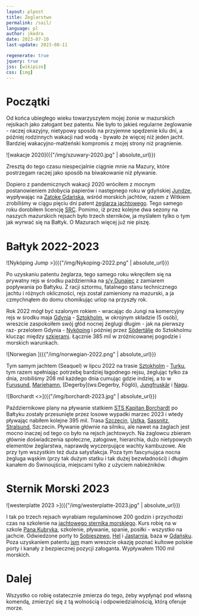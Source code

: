 ```yaml
---
layout: plpost
title: Żeglarstwo
permalink: /sail/
language: pl
author: jkedra
date: 2023-07-10
last-update: 2023-08-11

regenerate: true
jquery: true
jss: [wikipize]
css: [img]
---
```


# Początki

Od końca ubiegłego wieku towarzyszyłem mojej żonie w mazurskich rejsikach jako
załogant bez patentu. Nie było to jakieś regularne żeglowanie - raczej
okazyjny, nietypowy sposób na przyjemne spędzenie kilu dni, a później
rodzinnych wakacji nad wodą - bywało że więcej niż jeden jacht. Bardziej
wakacyjno-małżeński kompromis z mojej strony niż pragnienie.

![wakacje 2020]({{"/img/szuwary-2020.jpg" | absolute_url}})

Zresztą do tego czasu niespecjalnie ciągnie mnie na Mazury, które postrzegam
raczej jako sposób na biwakowanie niż pływanie.

Dopiero z pandemicznych wakacji 2020 wróciłem z mocnym postanowieniem zdobycia
papierów i następnego roku w gdyńskiej [Jundze][junga], wypływając na [Zatokę
Gdańską](w:Zatoka_Gdańska), wśród morskich jachtów, razem z Witkiem zrobiliśmy
w ciągu pięciu dni patent [żeglarza jachtowego](w:żeglarz_jachtowy).  Tego
samego roku dorobiłem licencję [SRC](w:). Pomimo, iż przez kolejne dwa sezony
na naszych mazurskich rejsach było trzech sterników, ja myślałem tylko o tym
jak wyrwać się na Bałtyk. O Mazurach więcej już nie piszę.

# Bałtyk 2022-2023

![Nyköping Jump >]({{"/img/Nykoping-2022.png" | absolute_url}})

Po uzyskaniu patentu żeglarza, tego samego roku wkręciłem się na prywatny rejs
w środku października na [s/y Dunajec](g:) z zamiarem popływania po Bałtyku. Z
racji sztormu, fatalnego stanu technicznego jachtu i różnych okliczności, rejs
został zamieniony na mazurski, a ja czmychnąłem do domu chomikując urlop na
przyszły rok.

Rok 2022 mógł być szalonym rokiem - wracając do Jungi na komercyjny rejs w
środku maja [Gdynia](w:) - [Sztokholm](w:), w okrojnym składzie (5 osób),
wreszcie zaspokoiłem swój głód nocnej żeglugi długim - jak na pierwszy raz-
przelotem Gdynia - [Nyköping](w:) i później przez [Södertälje](w:) do
Sztokholmu klucząc między [szkierami](w:szkier). Łącznie 385 mil w
zróżnicowanej pogodzie i morskich warunkach.

![Norwegian ]({{"/img/norwegian-2022.png" | absolute_url}})

Tym samym jachtem (Seaquel) w lipcu 2022 na trasie [Sztokholm](w:) - [Turku](w:),
tym razem spełniając potrzebę bardziej łagodnego rejsu, żeglując tylko za dnia,
zrobiliśmy 208 mil każdego dnia cumując gdzie indziej, a to w [Furusund](ws:),
[Mariehamn](w:), [Degerby](ws:Degerby, Föglö),
[Jungfruskär](https://goo.gl/maps/4YV6tmY71vzCpx139) i
[Nagu](https://goo.gl/maps/Uj5jaDvc2MUbGScE8).


![Borchardt <>]({{"/img/borchardt-2023.jpg" | absolute_url}})

Październikowe plany na pływanie statkiem [STS Kapitan Borchardt](w:) po
Bałtyku zostały przesunięte przez losowe wypadki marzec 2023 i wtedy pływając
nabiłem kolejne 395 mil. Trasa [Szczecin](w:), [Ustka](w:), [Sassnitz](w:),
[Stralsund](w:), Szczecin. Pływanie głównie na silniku, ale nawet na żaglach jest
mocno inaczej od tego co było na rejsch jachtowych. Na żaglowcu zbieram głównie
doświadczenia społeczne, załogowe, hierarchia, dużo nietypowych elementów
żeglarstwa, naprawdę wyczerpujące wachty kambuzowe. Ale przy tym wszystkim też
duża satysfakcja. Poza tym fascynująca nocna żegluga wąskim (przy tak dużym
statku i tak dużej bezwładności) i długim kanałem do Świnoujścia, miejscami
tylko z użyciem nabieżników.

# Sternik Morski 2023

![westerplatte 2023 >]({{"/img/westerplatte-2023.jpg" | absolute_url}})

I tak po trzech rejsach wyrabiam regulaminowe 200 godzin i przychodzi czas na
szkolenie na [jachtowego sternika morskiego][jsm]. Kurs robię na w szkole [Pana
Kubryka][kubryk], szkolenie, pływanie, spanie, posiłki - wszystko na jachcie.
Odwiedzone porty to [Sobieszewo](w:), [Hel](w:) i [Jastarnia](w:), baza w
[Gdańsku](w:Gdańsk). Poza uzyskaniem patentu [jsm][jsm] mam wreszcie okazję
poznać kultowe polskie porty i kanały z bezpiecznej pozycji załoganta.
Wypływałem 1100 mil morskich.

# Dalej

Wszystko co robię ostatecznie zmierza do tego, żeby wypłynąć pod własną
komendą, zmierzyć się z tą wolnością i odpowiedzialnością, którą oferuje morze.


[junga]: http://junga.pl/
[jsm]: https://pl.wikipedia.org/wiki/Jachtowy_sternik_morski
[kubryk]: http://kubryk.pl/
